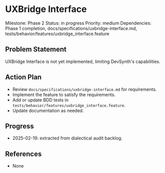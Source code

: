 # UXBridge Interface
Milestone: Phase 2
Status: in progress
Priority: medium
Dependencies: Phase 1 completion, docs/specifications/uxbridge-interface.md, tests/behavior/features/uxbridge_interface.feature

## Problem Statement
UXBridge Interface is not yet implemented, limiting DevSynth's capabilities.


## Action Plan
- Review `docs/specifications/uxbridge-interface.md` for requirements.
- Implement the feature to satisfy the requirements.
- Add or update BDD tests in `tests/behavior/features/uxbridge_interface.feature`.
- Update documentation as needed.

## Progress
- 2025-02-19: extracted from dialectical audit backlog.

## References
- None

